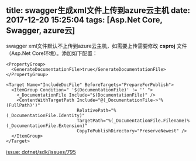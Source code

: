 title: swagger生成xml文件上传到azure云主机
date: 2017-12-20 15:25:04
tags: [Asp.Net Core, Swagger, azure云]
---

swagger xml文件默认不上传到azure云主机，如需要上传需要修改 **csproj** 文件（Asp.Net Core环境）。添加如下配置：

    <PropertyGroup>
      <GenerateDocumentationFile>true</GenerateDocumentationFile>
    </PropertyGroup>
    
    <Target Name="IncludeDocFile" BeforeTargets="PrepareForPublish">
      <ItemGroup Condition=" '$(DocumentationFile)' != '' ">
        <_DocumentationFile Include="$(DocumentationFile)" />
        <ContentWithTargetPath Include="@(_DocumentationFile->'%(FullPath)')"
                               RelativePath="%(_DocumentationFile.Identity)"
                               TargetPath="%(_DocumentationFile.Filename)%(_DocumentationFile.Extension)"
                               CopyToPublishDirectory="PreserveNewest" />
      </ItemGroup>
    </Target>


[issue: dotnet/sdk/issues/795](https://github.com/dotnet/sdk/issues/795)




